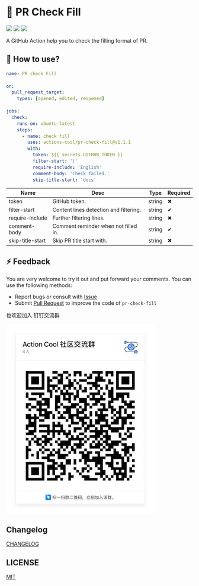 # 👀 PR Check Fill

![](https://img.shields.io/github/workflow/status/actions-cool/pr-check-fill/CI?style=flat-square)
[![](https://img.shields.io/badge/marketplace-pr--check--fill-blueviolet?style=flat-square)](https://github.com/marketplace/actions/pr-check-fill)
[![](https://img.shields.io/github/v/release/actions-cool/pr-check-fill?style=flat-square&color=orange)](https://github.com/actions-cool/pr-check-fill/releases)

A GitHub Action help you to check the filling format of PR.

## 🚀 How to use?

```yml
name: PR check Fill

on:
  pull_request_target:
    types: [opened, edited, reopened]

jobs:
  check:
    runs-on: ubuntu-latest
    steps:
      - name: check fill
        uses: actions-cool/pr-check-fill@v1.1.1
        with:
          token: ${{ secrets.GITHUB_TOKEN }}
          filter-start: '|'
          require-include: 'English'
          comment-body: 'Check failed.'
          skip-title-start: 'docs'
```

| Name | Desc | Type | Required |
| -- | -- | -- | -- |
| token | GitHub token. | string | ✖ |
| filter-start | Content lines detection and filtering. | string | ✔ |
| require-include | Further filtering lines. | string | ✖ |
| comment-body | Comment reminder when not filled in. | string | ✔ |
| skip-title-start | Skip PR title start with. | string | ✖ |

## ⚡ Feedback

You are very welcome to try it out and put forward your comments. You can use the following methods:

- Report bugs or consult with [Issue](https://github.com/actions-cool/pr-check-fill/issues)
- Submit [Pull Request](https://github.com/actions-cool/pr-check-fill/pulls) to improve the code of `pr-check-fill`

也欢迎加入 钉钉交流群

![](https://github.com/actions-cool/resources/blob/main/dingding.jpeg?raw=true)

## Changelog

[CHANGELOG](./CHANGELOG.md)

## LICENSE

[MIT](./LICENSE)
